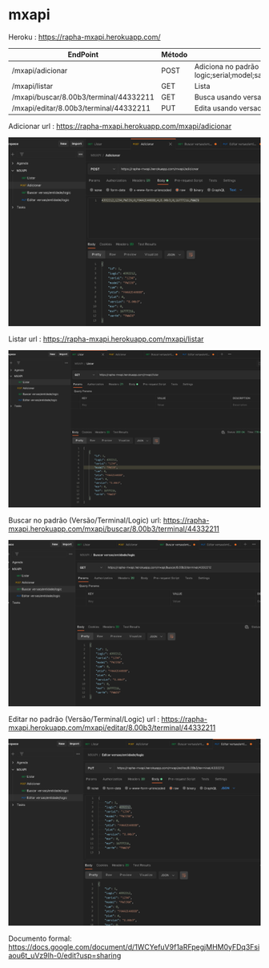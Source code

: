 # mxapi

Heroku : https://rapha-mxapi.herokuapp.com/

| EndPoint  | Método | Ação |
| --------------- | --------------- | --------------- |
| /mxapi/adicionar | POST | Adiciona no padrão logic;serial;model;sam;ptid;plat;version;mxr;mxf;verfm |
| /mxapi/listar | GET| Lista |
| /mxapi/buscar/8.00b3/terminal/44332211| GET | Busca usando versao e logic |
| /mxapi/editar/8.00b3/terminal/44332211| PUT | Edita usando versao e logic |


Adicionar
url : https://rapha-mxapi.herokuapp.com/mxapi/adicionar

![alt text](https://github.com/Rapha1010/mxapi/blob/main/imgreadme/adicionar.PNG?raw=true)

Listar 
url : https://rapha-mxapi.herokuapp.com/mxapi/listar

![alt text](https://github.com/Rapha1010/mxapi/blob/main/imgreadme/listar.PNG?raw=true)

Buscar no padrão (Versão/Terminal/Logic)
url: https://rapha-mxapi.herokuapp.com/mxapi/buscar/8.00b3/terminal/44332211

![alt text](https://github.com/Rapha1010/mxapi/blob/main/imgreadme/buscar.PNG?raw=true)

Editar no padrão (Versão/Terminal/Logic)
url : https://rapha-mxapi.herokuapp.com/mxapi/editar/8.00b3/terminal/44332211

![alt text](https://github.com/Rapha1010/mxapi/blob/main/imgreadme/editar.PNG?raw=true)

Documento formal: https://docs.google.com/document/d/1WCYefuV9f1aRFpegjMHM0yFDq3Fsiaou6t_uVz9lh-0/edit?usp=sharing
